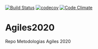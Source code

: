 [![Build Status](https://travis-ci.org/GabiCapitanelli/Ahorcado.svg?branch=master)](https://travis-ci.com/GabiCapitanelli/Ahorcado)  [![codecov](https://codecov.io/gh/GabiCapitanelli/Ahorcado/branch/master/graph/badge.svg)](https://codecov.io/gh/GabiCapitanelli/Ahorcado)     [![Code Climate](https://codeclimate.com/github/GabiCapitanelli/Ahorcado//badges/gpa.svg)](https://codeclimate.com/github/GabiCapitanelli/Ahorcado/)

# Agiles2020
Repo Metodologias Agiles 2020
